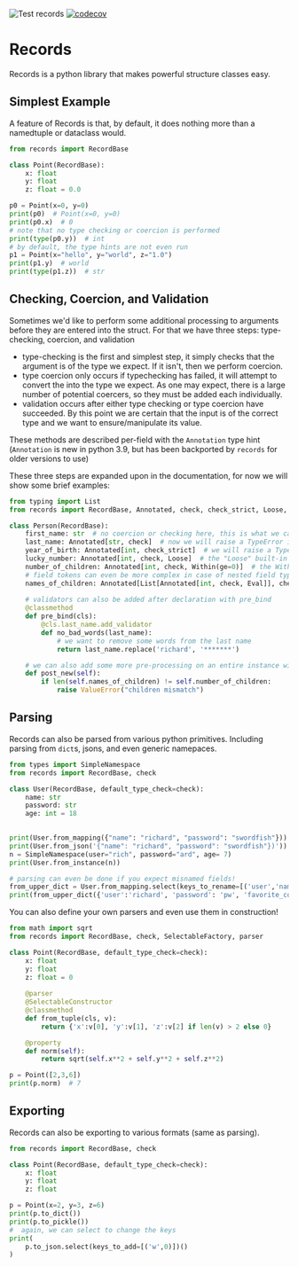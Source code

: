 ![Test records](https://github.com/bentheiii/Records/workflows/Test%20records/badge.svg?branch=master)
[![codecov](https://codecov.io/gh/bentheiii/Records/branch/master/graph/badge.svg)](https://codecov.io/gh/bentheiii/Records)

# Records
Records is a python library that makes powerful structure classes easy.

## Simplest Example
A feature of Records is that, by default, it does nothing more than a namedtuple or dataclass would.
```python
from records import RecordBase

class Point(RecordBase):
    x: float
    y: float
    z: float = 0.0

p0 = Point(x=0, y=0)
print(p0)  # Point(x=0, y=0)
print(p0.x)  # 0
# note that no type checking or coercion is performed
print(type(p0.y))  # int
# by default, the type hints are not even run
p1 = Point(x="hello", y="world", z="1.0")
print(p1.y)  # world
print(type(p1.z))  # str
```

## Checking, Coercion, and Validation
Sometimes we'd like to perform some additional processing to arguments before they are entered into the struct. For that we have three steps: type-checking, coercion, and validation
* type-checking is the first and simplest step, it simply checks that the argument is of the type we expect. If it isn't, then we perform coercion.
* type coercion only occurs if typechecking has failed, it will attempt to convert the into the type we expect. As one may expect, there is a large number of potential coercers, so they must be added each individually.
* validation occurs after either type checking or type coercion have succeeded. By this point we are certain that the input is of the correct type and we want to ensure/manipulate its value.

These methods are described per-field with the `Annotation` type hint (`Annotation` is new in python 3.9, but has been backported by `records` for older versions to use)

These three steps are expanded upon in the documentation, for now we will show some brief examples:
```python
from typing import List
from records import RecordBase, Annotated, check, check_strict, Loose, Within, Eval

class Person(RecordBase):
    first_name: str  # no coercion or checking here, this is what we call a "hollow" field
    last_name: Annotated[str, check]  # now we will raise a TypeError if anyone tries to enter a non-string last_name  
    year_of_birth: Annotated[int, check_strict]  # we will raise a TypeError if year_of_birth isn't exactly an int (so passing True will throw an error)
    lucky_number: Annotated[int, check, Loose]  # the "Loose" built-in coerser will simply call the destination type with the input as an argument, so that using `lucky_number="7"` would be equivalent to `lucky_number=int("7")`
    number_of_children: Annotated[int, check, Within(ge=0)]  # the Within built-in validator ensures the value is within stated bounds (in this case, at least zero)
    # field tokens can even be more complex in case of nested field types
    names_of_children: Annotated[List[Annotated[int, check, Eval]], check]  # the list will be checked to be a list, and each item individually will be checked or coerced to be an int using the built-in Eval coercer.
    
    # validators can also be added after declaration with pre_bind
    @classmethod
    def pre_bind(cls):
        @cls.last_name.add_validator
        def no_bad_words(last_name):
            # we want to remove some words from the last name
            return last_name.replace('richard', '*******')

    # we can also add some more pre-processing on an entire instance with "post_new"
    def post_new(self):
        if len(self.names_of_children) != self.number_of_children:
            raise ValueError("children mismatch")
```
## Parsing
Records can also be parsed from various python primitives. Including parsing from `dict`s, jsons, and even generic namepaces.
```python
from types import SimpleNamespace
from records import RecordBase, check

class User(RecordBase, default_type_check=check):
    name: str
    password: str
    age: int = 18
    

print(User.from_mapping({"name": "richard", "password": "swordfish"}))
print(User.from_json('{"name": "richard", "password": "swordfish"})'))
n = SimpleNamespace(user="rich", password="ard", age= 7)
print(User.from_instance(n))

# parsing can even be done if you expect misnamed fields!
from_upper_dict = User.from_mapping.select(keys_to_rename=[('user','name')], keys_to_remove=['favorite_color'])
print(from_upper_dict({'user':'richard', 'password': 'pw', 'favorite_color': 'red'}))
```

You can also define your own parsers and even use them in construction!
```python
from math import sqrt
from records import RecordBase, check, SelectableFactory, parser

class Point(RecordBase, default_type_check=check):
    x: float
    y: float
    z: float = 0
    
    @parser
    @SelectableConstructor
    @classmethod
    def from_tuple(cls, v):
        return {'x':v[0], 'y':v[1], 'z':v[2] if len(v) > 2 else 0}

    @property
    def norm(self):
        return sqrt(self.x**2 + self.y**2 + self.z**2)

p = Point([2,3,6])
print(p.norm)  # 7
```
## Exporting
Records can also be exporting to various formats (same as parsing).
```python
from records import RecordBase, check

class Point(RecordBase, default_type_check=check):
    x: float
    y: float
    z: float

p = Point(x=2, y=3, z=6)
print(p.to_dict())
print(p.to_pickle())
#  again, we can select to change the keys
print(
    p.to_json.select(keys_to_add=[('w',0)])()
)
```
